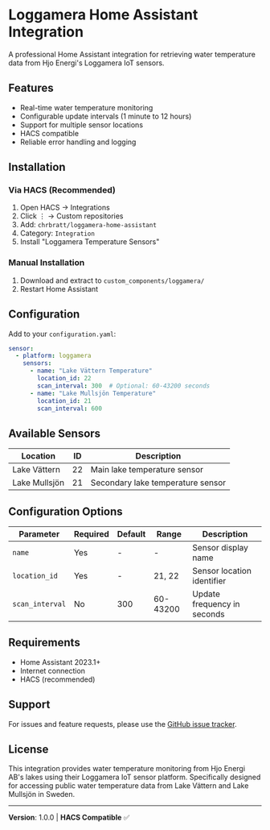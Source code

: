 # Loggamera Home Assistant Integration

A professional Home Assistant integration for retrieving water temperature data from Hjo Energi's Loggamera IoT sensors.

## Features

- Real-time water temperature monitoring
- Configurable update intervals (1 minute to 12 hours)
- Support for multiple sensor locations
- HACS compatible
- Reliable error handling and logging

## Installation

### Via HACS (Recommended)

1. Open HACS → Integrations
2. Click ⋮ → Custom repositories
3. Add: `chrbratt/loggamera-home-assistant`
4. Category: `Integration`
5. Install "Loggamera Temperature Sensors"

### Manual Installation

1. Download and extract to `custom_components/loggamera/`
2. Restart Home Assistant

## Configuration

Add to your `configuration.yaml`:

```yaml
sensor:
  - platform: loggamera
    sensors:
      - name: "Lake Vättern Temperature"
        location_id: 22
        scan_interval: 300  # Optional: 60-43200 seconds
      - name: "Lake Mullsjön Temperature"
        location_id: 21
        scan_interval: 600
```

## Available Sensors

| Location | ID | Description |
|----------|-----|-------------|
| Lake Vättern | 22 | Main lake temperature sensor |
| Lake Mullsjön | 21 | Secondary lake temperature sensor |

## Configuration Options

| Parameter | Required | Default | Range | Description |
|-----------|----------|---------|-------|-------------|
| `name` | Yes | - | - | Sensor display name |
| `location_id` | Yes | - | 21, 22 | Sensor location identifier |
| `scan_interval` | No | 300 | 60-43200 | Update frequency in seconds |

## Requirements

- Home Assistant 2023.1+
- Internet connection
- HACS (recommended)

## Support

For issues and feature requests, please use the [GitHub issue tracker](https://github.com/chrbratt/loggamera-home-assistant/issues).

## License

This integration provides water temperature monitoring from Hjo Energi AB's lakes using their Loggamera IoT sensor platform. Specifically designed for accessing public water temperature data from Lake Vättern and Lake Mullsjön in Sweden.

---
**Version**: 1.0.0 | **HACS Compatible** ✅ 